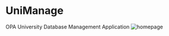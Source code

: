 # UniManage
OPA University Database Management Application
![homepage](https://user-images.githubusercontent.com/113841716/199571744-d6444c65-31f3-4de8-b7e3-1c4eddf03ea3.PNG)
